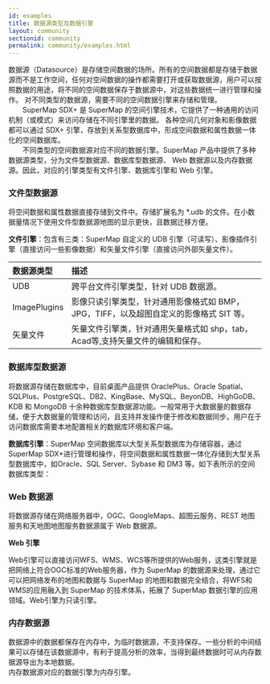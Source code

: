 ```yaml
---
id: examples
title: 数据源类型及数据引擎
layout: community
sectionid: community
permalink: community/examples.html
---
```


数据源（Datasource）是存储空间数据的场所。所有的空间数据都是存储于数据源而不是工作空间，任何对空间数据的操作都需要打开或获取数据源，用户可以按照数据的用途，将不同的空间数据保存于数据源中，对这些数据统一进行管理和操作。 对不同类型的数据源，需要不同的空间数据引擎来存储和管理。　　
　　  
　　SuperMap SDX+ 是 SuperMap 的空间引擎技术，它提供了一种通用的访问机制（或模式）来访问存储在不同引擎里的数据。 各种空间几何对象和影像数据都可以通过 SDX+ 引擎，存放到关系型数据库中，形成空间数据和属性数据一体化的空间数据库。  
　　不同类型的空间数据源对应不同的数据引擎。SuperMap 产品中提供了多种数据源类型，分为文件型数据源、数据库型数据源、 Web 数据源以及内存数据源。因此，对应的引擎类型有文件引擎、数据库引擎和 Web 引擎。　      
   
### 文件型数据源  
将空间数据和属性数据直接存储到文件中。存储扩展名为 *.udb 的文件。在小数据量情况下使用文件型数据源地图的显示更快，且数据迁移方便。 
   
  
**文件引擎**：包含有三类：SuperMap 自定义的 UDB 引擎（可读写）、影像插件引擎（直接访问一些影像数据）和矢量文件引擎（直接访问外部矢量文件）。 
  
数据源类型|描述 
:----|:----
UDB|跨平台文件引擎类型，针对 UDB 数据源。   
ImagePlugins|影像只读引擎类型，针对通用影像格式如 BMP，JPG，TIFF，以及超图自定义的影像格式 SIT 等。  
矢量文件| 矢量文件引擎类，针对通用矢量格式如 shp，tab，Acad等,支持矢量文件的编辑和保存。
  
  
### 数据库型数据源  
  
将数据源存储在数据库中，目前桌面产品提供 OraclePlus、Oracle Spatial、SQLPlus、PostgreSQL、DB2、KingBase、MySQL、BeyonDB、HighGoDB、KDB 和 MongoDB 十余种数据库型数据源功能。一般常用于大数据量的数据存储，便于大数据量的管理和访问，且支持并发操作便于修改和数据同步。用户在于访问数据库需要本地配置相关的数据库环境和客户端。
   
**数据库引擎**：SuperMap 空间数据库以大型关系型数据库为存储容器，通过SuperMap SDX+进行管理和操作，将空间数据和属性数据一体化存储到大型关系型数据库中，如Oracle、SQL Server、Sybase 和 DM3 等。如下表所示的空间数据库类型：

   
### Web 数据源   

将数据源存储在网络服务器中，OGC、GoogleMaps、超图云服务、REST 地图服务和天地图地图服务数据源属于 Web 数据源。  
 
**Web 引擎**  
  
Web引擎可以直接访问WFS、WMS、WCS等所提供的Web服务，这类引擎就是把网络上符合OGC标准的Web服务器，作为 SuperMap 的数据源来处理，通过它可以把网络发布的地图和数据与 SuperMap 的地图和数据完全结合，将WFS和WMS的应用融入到 SuperMap 的技术体系，拓展了 SuperMap 数据引擎的应用领域。Web引擎为只读引擎。

 
   
 
### 内存数据源  
  
数据源中的数据都保存在内存中，为临时数据源，不支持保存。一些分析的中间结果可以存储在该数据源中，有利于提高分析的效率，当得到最终数据时可从内存数据源导出为本地数据。   
内存数据源对应的数据引擎为内存引擎。 
  